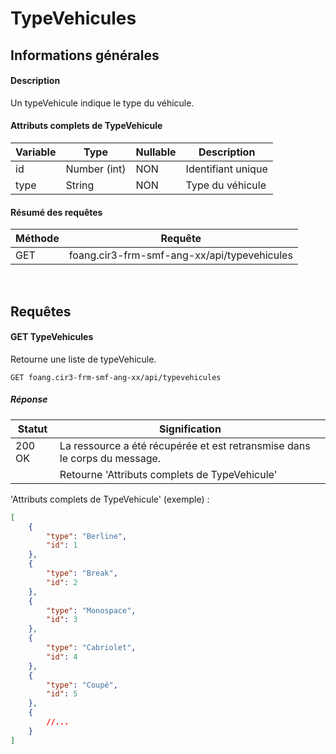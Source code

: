 # TypeVehicules

## Informations générales
#### Description
Un typeVehicule indique le type du véhicule.

#### Attributs complets de TypeVehicule
| Variable        | Type                  | Nullable | Description                            |
| --------------- | --------------------- | -------- | -------------------------------------- |
| id              | Number (int)          | NON      | Identifiant unique                     |
| type            | String                | NON      | Type du véhicule                       |

#### Résumé des requêtes
| Méthode                            | Requête                                      |
| ---------------------------------- | ---------------------------------------------|
| <span class="get">GET</span>       | foang.cir3-frm-smf-ang-xx/api/typevehicules  |

<br>
<div class="page-break"></div>

## Requêtes
#### <span class="get">GET</span> TypeVehicules

Retourne une liste de typeVehicule.

`GET foang.cir3-frm-smf-ang-xx/api/typevehicules`

##### Réponse
| Statut          | Signification                                                             |
| --------------- | ------------------------------------------------------------------------- |
| 200 OK          | La ressource a été récupérée et est retransmise dans le corps du message. |
|                 | Retourne 'Attributs complets de TypeVehicule'                             |

'Attributs complets de TypeVehicule' (exemple) :

```json
[
    {
        "type": "Berline",
        "id": 1
    },
    {
        "type": "Break",
        "id": 2
    },
    {
        "type": "Monospace",
        "id": 3
    },
    {
        "type": "Cabriolet",
        "id": 4
    },
    {
        "type": "Coupé",
        "id": 5
    },
    {
        //...
    }
]
```